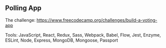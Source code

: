 ## Polling App

The challenge: <https://www.freecodecamp.org/challenges/build-a-voting-app>

Tools: JavaScript, React, Redux, Sass, Webpack, Babel, Flow, Jest, Enzyme, ESLint, Node, Express, MongoDB, Mongoose, Passport
